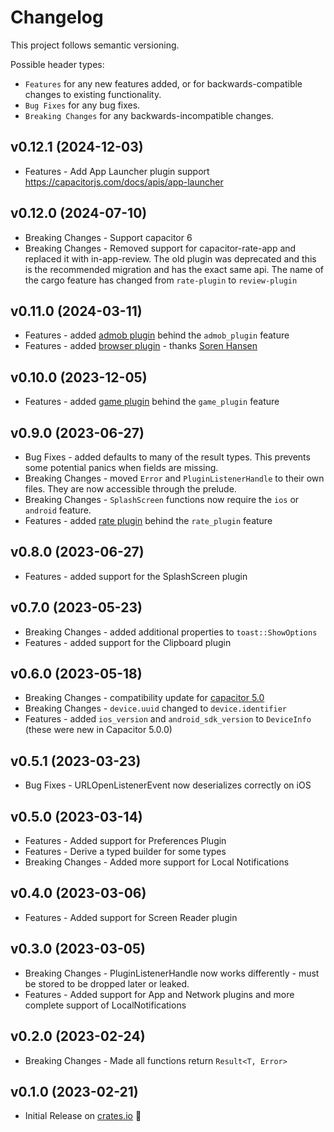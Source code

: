 # Changelog

This project follows semantic versioning.

Possible header types:

- `Features` for any new features added, or for backwards-compatible
  changes to existing functionality.
- `Bug Fixes` for any bug fixes.
- `Breaking Changes` for any backwards-incompatible changes.

## v0.12.1 (2024-12-03)

- Features - Add App Launcher plugin support https://capacitorjs.com/docs/apis/app-launcher

## v0.12.0 (2024-07-10)

- Breaking Changes - Support capacitor 6
- Breaking Changes - Removed support for capacitor-rate-app and replaced it with in-app-review. The old plugin was deprecated and this is the recommended migration and has the exact same api. The name of the cargo feature has changed from `rate-plugin` to `review-plugin`

## v0.11.0 (2024-03-11)

- Features - added [admob plugin](https://github.com/capacitor-community/admob) behind the `admob_plugin` feature
- Features - added [browser plugin](https://capacitorjs.com/docs/apis/browser) - thanks [Soren Hansen](https://github.com/SorenHolstHansen)

## v0.10.0 (2023-12-05)

- Features - added [game plugin](https://github.com/openforge/capacitor-game-connect) behind the `game_plugin` feature

## v0.9.0 (2023-06-27)

- Bug Fixes - added defaults to many of the result types. This prevents some potential panics when fields are missing.
- Breaking Changes - moved `Error` and `PluginListenerHandle` to their own files. They are now accessible through the prelude.
- Breaking Changes - `SplashScreen` functions now require the `ios` or `android` feature.
- Features - added [rate plugin](https://github.com/Nodonisko/capacitor-rate-app) behind the `rate_plugin` feature

## v0.8.0 (2023-06-27)

- Features - added support for the SplashScreen plugin

## v0.7.0 (2023-05-23)

- Breaking Changes - added additional properties to `toast::ShowOptions`
- Features - added support for the Clipboard plugin

## v0.6.0 (2023-05-18)

- Breaking Changes - compatibility update for [capacitor 5.0](https://capacitorjs.com/docs/updating/5-0)
- Breaking Changes - `device.uuid` changed to `device.identifier`
- Features - added `ios_version` and `android_sdk_version` to `DeviceInfo` (these were new in Capacitor 5.0.0)

## v0.5.1 (2023-03-23)

- Bug Fixes - URLOpenListenerEvent now deserializes correctly on iOS

## v0.5.0 (2023-03-14)

- Features - Added support for Preferences Plugin
- Features - Derive a typed builder for some types
- Breaking Changes - Added more support for Local Notifications

## v0.4.0 (2023-03-06)

- Features - Added support for Screen Reader plugin

## v0.3.0 (2023-03-05)

- Breaking Changes - PluginListenerHandle now works differently - must be stored to be dropped later or leaked.
- Features - Added support for App and Network plugins and more complete support of LocalNotifications

## v0.2.0 (2023-02-24)

- Breaking Changes - Made all functions return `Result<T, Error>`

## v0.1.0 (2023-02-21)

- Initial Release on [crates.io] :tada:

[crates.io]: https://crates.io/crates/capacitor_bindings
